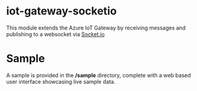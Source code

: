 # iot-gateway-socketio

This module extends the Azure IoT Gateway by receiving messages and publishing to a websocket via [Socket.io](https://socket.io/)

# Sample
A sample is provided in the **/sample** directory, complete with a web based user interface showcasing live sample data.